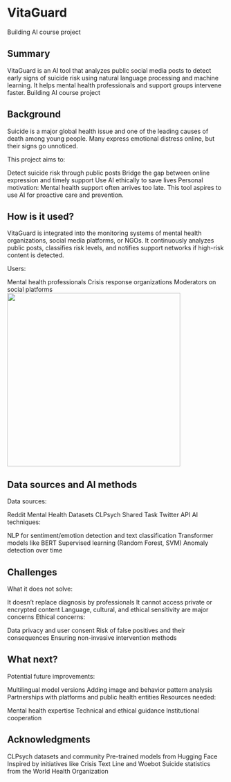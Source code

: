 
# VitaGuard

Building AI course project

## Summary

VitaGuard is an AI tool that analyzes public social media posts to detect early signs of suicide risk using natural language processing and machine learning. It helps mental health professionals and support groups intervene faster.
Building AI course project

## Background

Suicide is a major global health issue and one of the leading causes of death among young people. Many express emotional distress online, but their signs go unnoticed.

This project aims to:

Detect suicide risk through public posts
Bridge the gap between online expression and timely support
Use AI ethically to save lives
Personal motivation: Mental health support often arrives too late. This tool aspires to use AI for proactive care and prevention.

## How is it used?

VitaGuard is integrated into the monitoring systems of mental health organizations, social media platforms, or NGOs. It continuously analyzes public posts, classifies risk levels, and notifies support networks if high-risk content is detected.

Users:

Mental health professionals
Crisis response organizations
Moderators on social platforms
<img src="https://upload.wikimedia.org/wikipedia/commons/8/83/World_map_internet_usage_2021.svg" width="400">
## Data sources and AI methods

Data sources:

Reddit Mental Health Datasets
CLPsych Shared Task
Twitter API
AI techniques:

NLP for sentiment/emotion detection and text classification
Transformer models like BERT
Supervised learning (Random Forest, SVM)
Anomaly detection over time
## Challenges

What it does not solve:

It doesn’t replace diagnosis by professionals
It cannot access private or encrypted content
Language, cultural, and ethical sensitivity are major concerns
Ethical concerns:

Data privacy and user consent
Risk of false positives and their consequences
Ensuring non-invasive intervention methods
## What next?

Potential future improvements:

Multilingual model versions
Adding image and behavior pattern analysis
Partnerships with platforms and public health entities
Resources needed:

Mental health expertise
Technical and ethical guidance
Institutional cooperation
## Acknowledgments

CLPsych datasets and community
Pre-trained models from Hugging Face
Inspired by initiatives like Crisis Text Line and Woebot
Suicide statistics from the World Health Organization
